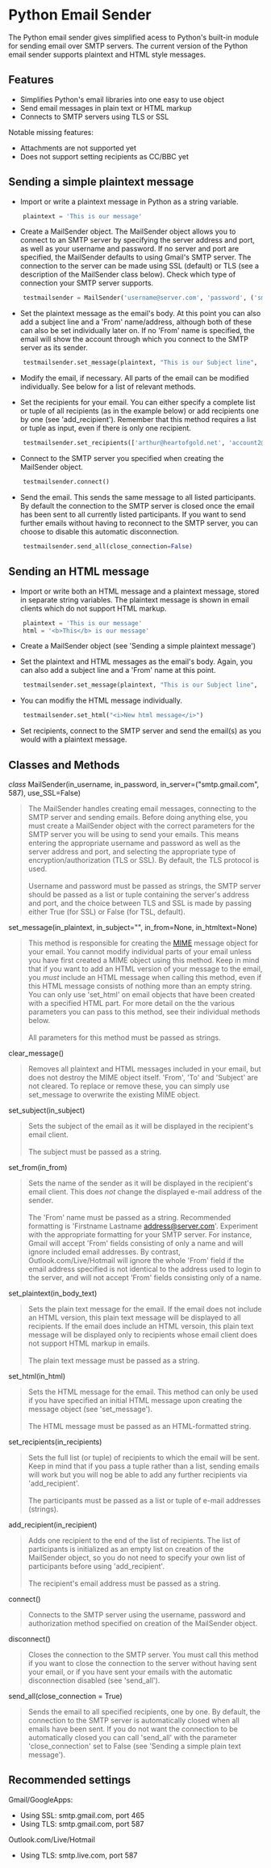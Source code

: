 
Python Email Sender
===================

The Python email sender gives simplified acess to Python's built-in module for sending email over SMTP servers. The current version of the Python email sender supports plaintext and HTML style messages. 


Features
--------
* Simplifies Python's email libraries into one easy to use object
* Send email messages in plain text or HTML markup
* Connects to SMTP servers using TLS or SSL

Notable missing features:
* Attachments are not supported yet
* Does not support setting recipients as CC/BBC yet

Sending a simple plaintext message
----------------------------------

* Import or write a plaintext message in Python as a string variable.

```python
    plaintext = 'This is our message'
```

* Create a MailSender object. The MailSender object allows you to connect to an SMTP server by specifying the server address and port, as well as your username and password. If no server and port are specified, the MailSender defaults to using Gmail's SMTP server. The connection to the server can be made using SSL (default) or TLS (see a description of the MailSender class below). Check which type of connection your SMTP server supports. 

```python
    testmailsender = MailSender('username@server.com', 'password', ('smtp.server.com', 465), use_SSL=True)
```

* Set the plaintext message as the email's body. At this point you can also add a subject line and a 'From' name/address, although both of these can also be set individually later on. If no 'From' name is specified, the email will show the account through which you connect to the SMTP server as its sender.

```python
    testmailsender.set_message(plaintext, "This is our Subject line", 'John Doe <j.doe@somewhere.com>')
```

* Modify the email, if necessary. All parts of the email can be modified individually. See below for a list of relevant methods.

* Set the recipients for your email. You can either specify a complete list or tuple of all recipients (as in the example below) or add recipients one by one (see 'add_recipient'). Remember that this method requires a list or tuple as input, even if there is only one recipient.

```python
    testmailsender.set_recipients(['arthur@heartofgold.net', 'account2@somewhere.com'])
```

* Connect to the SMTP server you specified when creating the MailSender object.

```python
    testmailsender.connect()
```

* Send the email. This sends the same message to all listed participants. By default the connection to the SMTP server is closed once the email has been sent to all currently listed participants. If you want to send further emails without having to reconnect to the SMTP server, you can choose to disable this automatic disconnection.

```python
    testmailsender.send_all(close_connection=False)
```

Sending an HTML message
-----------------------
* Import or write both an HTML message and a plaintext message, stored in separate string variables. The plaintext message is shown in email clients which do not support HTML markup.

```python
    plaintext = 'This is our message'
    html = '<b>This</b> is our message'
```

* Create a MailSender object (see 'Sending a simple plaintext message')

* Set the plaintext and HTML messages as the email's body. Again, you can also add a subject line and a 'From' name at this point. 

```python
    testmailsender.set_message(plaintext, "This is our Subject line", 'John Doe', html)
```

* You can modifiy the HTML message individually.

```python
    testmailsender.set_html("<i>New html message</i>")
```

* Set recipients, connect to the SMTP server and send the email(s) as you would with a plaintext message.

Classes and Methods
-------------------
_class_ MailSender(in_username, in_password, in_server=("smtp.gmail.com", 587), use_SSL=False)
>	The MailSender handles creating email messages, connecting to the SMTP server and sending emails. Before doing anything else, you must create a MailSender object with the correct parameters for the SMTP server you will be using to send your emails. This means entering the appropriate username and password as well as the server address and port, and selecting the appropriate type of encryption/authorization (TLS or SSL). By default, the TLS protocol is used.<br><br>
Username and password must be passed as strings, the SMTP server should be passed as a list or tuple containing the server's address and port, and the choice between TLS and SSL is made by passing either True (for SSL) or False (for TSL, default). 

set_message(in_plaintext, in_subject="", in_from=None, in_htmltext=None)
>This method is responsible for creating the [MIME](https://docs.python.org/3.4/library/email.mime.html) message object for your email. You cannot modify individual parts of your email unless you have first created a MIME object using this method. Keep in mind that if you want to add an HTML version of your message to the email, you _must_ include an HTML message when calling this method, even if this HTML message consists of nothing more than an empty string. You can only use 'set_html' on email objects that have been created with a specified HTML part. For more detail on the the various parameters you can pass to this method, see their individual methods below.<br><br>
All parameters for this method must be passed as strings.

clear_message()
>Removes all plaintext and HTML messages included in your email, but does not destroy the MIME object itself. 'From', 'To' and 'Subject' are not cleared. To replace or remove these, you can simply use set_message to overwrite the existing MIME object.

set_subject(in_subject)
>Sets the subject of the email as it will be displayed in the recipient's email client. <br><br>
The subject must be passed as a string.

set_from(in_from)
>Sets the name of the sender as it will be displayed in the recipient's email client. This does _not_ change the displayed e-mail address of the sender.<br><br>
The 'From' name must be passed as a string. Recommended formatting is 'Firstname Lastname <address@server.com>'. Experiment with the appropriate formatting for your SMTP server. For instance, Gmail will accept 'From' fields consisting of only a name and will ignore included email addresses. By contrast, Outlook.com/Live/Hotmail will ignore the whole 'From' field if the email address specified is not identical to the address used to login to the server, and will not accept 'From' fields consisting only of a name.

set_plaintext(in_body_text)
>Sets the plain text message for the email. If the email does not include an HTML version, this plain text message will be displayed to all recipients. If the email does include an HTML versoin, this plain text message will be displayed only to recipients whose email client does not support HTML markup in emails.<br><br>
The plain text message must be passed as a string.

set_html(in_html)
> Sets the HTML message for the email. This method can only be used if you have specified an initial HTML message upon creating the message object (see 'set_message'). <br><br>
The HTML message must be passed as an HTML-formatted string. 

set_recipients(in_recipients)
> Sets the full list (or tuple) of recipients to which the email will be sent. Keep in mind that if you pass a tuple rather than a list, sending emails will work but you will nog be able to add any further recipients via 'add_recipient'. <br><br>
The participants must be passed as a list or tuple of e-mail addresses (strings). 

add_recipient(in_recipient)
> Adds one recipient to the end of the list of recipients. The list of participants is initialized as an empty list on creation of the MailSender object, so you do not need to specify your own list of participants before using 'add_recipient'.<br><br>
The recipient's email address must be passed as a string.

connect()
> Connects to the SMTP server using the username, password and authorization method specified on creation of the MailSender object.

disconnect()
> Closes the connection to the SMTP server. You must call this method if you want to close the connection to the server without having sent your email, or if you have sent your emails with the automatic disconnection disabled (see 'send_all').

send_all(close_connection = True)
> Sends the email to all specified recipients, one by one. By default, the connection to the SMTP server is automatically closed when all emails have been sent. If you do not want the connection to be automatically closed you can call 'send_all' with the parameter 'close_connection' set to False (see 'Sending a simple plain text message').


Recommended settings
--------------------
Gmail/GoogleApps:
- Using SSL: smtp.gmail.com, port 465
- Using TLS: smtp.gmail.com, port 587

Outlook.com/Live/Hotmail
- Using TLS: smtp.live.com, port 587